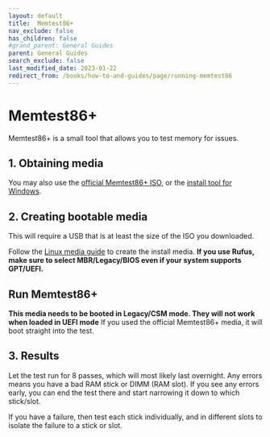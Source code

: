 ```yaml
---
layout: default
title:  Memtest86+
nav_exclude: false
has_children: false
#grand_parent: General Guides
parent: General Guides
search_exclude: false
last_modified_date: 2023-01-22
redirect_from: /books/how-to-and-guides/page/running-memtest86
---
```


# Memtest86+

Memtest86+ is a small tool that allows you to test memory for issues.

## 1. Obtaining media
You may also use the [official Memtest86+ ISO](https://www.memtest.org/download/v7.00/mt86plus_7.00_64.iso.zip), or the [install tool for Windows](https://www.memtest.org/download/v7.00/mt86plus_7.00_USB_Installer.exe).

## 2. Creating bootable media
This will require a USB that is at least the size of the ISO you downloaded.

Follow the [Linux media guide](/docs/installations/install-linux#step-2-creating-installation-media) to create the install media. **If you use Rufus, make sure to select MBR/Legacy/BIOS even if your system supports GPT/UEFI.**

## Run Memtest86+

**This media needs to be booted in Legacy/CSM mode. They will not work when loaded in UEFI mode**
If you used the official Memtest86+ media, it will boot straight into the test.

## 3. Results
Let the test run for 8 passes, which will most likely last overnight. Any errors means you have a bad RAM stick or DIMM (RAM slot). If you see any errors early, you can end the test there and start narrowing it down to which stick/slot.

If you have a failure, then test each stick individually, and in different slots to isolate the failure to a stick or slot.
